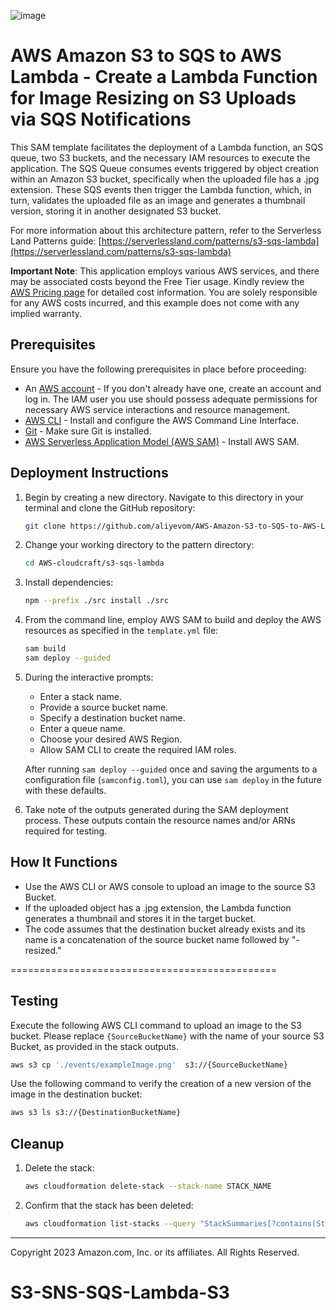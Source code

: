 ![image](https://github.com/aliyevom/AWS-cloudcraft/blob/main/S3-SNS-SQS-Lambda-S3.png?raw=true)


# AWS Amazon S3 to SQS to AWS Lambda - Create a Lambda Function for Image Resizing on S3 Uploads via SQS Notifications

This SAM template facilitates the deployment of a Lambda function, an SQS queue, two S3 buckets, and the necessary IAM resources to execute the application. The SQS Queue consumes events triggered by object creation within an Amazon S3 bucket, specifically when the uploaded file has a .jpg extension. These SQS events then trigger the Lambda function, which, in turn, validates the uploaded file as an image and generates a thumbnail version, storing it in another designated S3 bucket.

For more information about this architecture pattern, refer to the Serverless Land Patterns guide: [https://serverlessland.com/patterns/s3-sqs-lambda](https://serverlessland.com/patterns/s3-sqs-lambda)

**Important Note**: This application employs various AWS services, and there may be associated costs beyond the Free Tier usage. Kindly review the [AWS Pricing page](https://aws.amazon.com/pricing/) for detailed cost information. You are solely responsible for any AWS costs incurred, and this example does not come with any implied warranty.

## Prerequisites

Ensure you have the following prerequisites in place before proceeding:

* An [AWS account](https://portal.aws.amazon.com/gp/aws/developer/registration/index.html) - If you don't already have one, create an account and log in. The IAM user you use should possess adequate permissions for necessary AWS service interactions and resource management.
* [AWS CLI](https://docs.aws.amazon.com/cli/latest/userguide/install-cliv2.html) - Install and configure the AWS Command Line Interface.
* [Git](https://git-scm.com/book/en/v2/Getting-Started-Installing-Git) - Make sure Git is installed.
* [AWS Serverless Application Model (AWS SAM)](https://docs.aws.amazon.com/serverless-application-model/latest/developerguide/serverless-sam-cli-install.html) - Install AWS SAM.

## Deployment Instructions

1. Begin by creating a new directory. Navigate to this directory in your terminal and clone the GitHub repository:
    ```bash
    git clone https://github.com/aliyevom/AWS-Amazon-S3-to-SQS-to-AWS-Lambda.git
    ```

2. Change your working directory to the pattern directory:
    ```bash
    cd AWS-cloudcraft/s3-sqs-lambda
    ```

3. Install dependencies:
   ```bash
   npm --prefix ./src install ./src
   ```

4. From the command line, employ AWS SAM to build and deploy the AWS resources as specified in the `template.yml` file:
    ```bash
    sam build
    sam deploy --guided
    ```

5. During the interactive prompts:
   - Enter a stack name.
   - Provide a source bucket name.
   - Specify a destination bucket name.
   - Enter a queue name.
   - Choose your desired AWS Region.
   - Allow SAM CLI to create the required IAM roles.

   After running `sam deploy --guided` once and saving the arguments to a configuration file (`samconfig.toml`), you can use `sam deploy` in the future with these defaults.

6. Take note of the outputs generated during the SAM deployment process. These outputs contain the resource names and/or ARNs required for testing.

## How It Functions

* Use the AWS CLI or AWS console to upload an image to the source S3 Bucket.
* If the uploaded object has a .jpg extension, the Lambda function generates a thumbnail and stores it in the target bucket.
* The code assumes that the destination bucket already exists and its name is a concatenation of the source bucket name followed by "-resized."

==============================================

## Testing

Execute the following AWS CLI command to upload an image to the S3 bucket. Please replace `{SourceBucketName}` with the name of your source S3 Bucket, as provided in the stack outputs.

```bash
aws s3 cp './events/exampleImage.png'  s3://{SourceBucketName}
```

Use the following command to verify the creation of a new version of the image in the destination bucket:

```bash
aws s3 ls s3://{DestinationBucketName}
```

## Cleanup

1. Delete the stack:
    ```bash
    aws cloudformation delete-stack --stack-name STACK_NAME
    ```

2. Confirm that the stack has been deleted:
    ```bash
    aws cloudformation list-stacks --query "StackSummaries[?contains(StackName,'STACK_NAME')].StackStatus"
    ```

----

Copyright 2023 Amazon.com, Inc. or its affiliates. All Rights Reserved.

# S3-SNS-SQS-Lambda-S3
